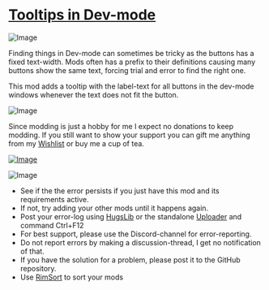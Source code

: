 # [Tooltips in Dev-mode]()

![Image](https://i.imgur.com/iCj5o7O.png)

Finding things in Dev-mode can sometimes be tricky as the buttons has a fixed text-width.
Mods often has a prefix to their definitions causing many buttons show the same text, forcing trial and error to find the right one.

This mod adds a tooltip with the label-text for all buttons in the dev-mode windows whenever the text does not fit the button.

![Image](https://i.imgur.com/Ds0rBAD.png)

Since modding is just a hobby for me I expect no donations to keep modding. If you still want to show your support you can gift me anything from my [Wishlist](https://store.steampowered.com/wishlist/id/Mlie) or buy me a cup of tea.

[![Image](https://i.imgur.com/VWG0yff.png)](https://ko-fi.com/G2G55DDYD)

![Image](https://i.imgur.com/5xwDG6H.png)



-  See if the the error persists if you just have this mod and its requirements active.
-  If not, try adding your other mods until it happens again.
-  Post your error-log using [HugsLib](https://steamcommunity.com/workshop/filedetails/?id=818773962) or the standalone [Uploader](https://steamcommunity.com/sharedfiles/filedetails/?id=2873415404) and command Ctrl+F12
-  For best support, please use the Discord-channel for error-reporting.
-  Do not report errors by making a discussion-thread, I get no notification of that.
-  If you have the solution for a problem, please post it to the GitHub repository.
-  Use [RimSort](https://github.com/RimSort/RimSort/releases/latest) to sort your mods


